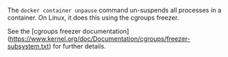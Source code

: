 The `docker container unpause` command un-suspends all processes in a container.
On Linux, it does this using the cgroups freezer.

See the [cgroups freezer documentation]
(https://www.kernel.org/doc/Documentation/cgroups/freezer-subsystem.txt) for
further details.
